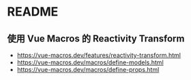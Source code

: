 # README
 
## 使用 Vue Macros 的 Reactivity Transform

* https://vue-macros.dev/features/reactivity-transform.html
* https://vue-macros.dev/macros/define-models.html
* https://vue-macros.dev/macros/define-props.html